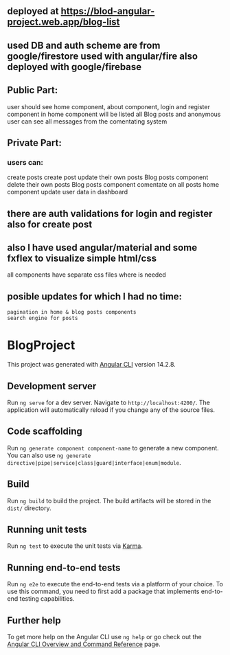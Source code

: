 ## deployed at https://blod-angular-project.web.app/blog-list

## used DB and auth scheme are from google/firestore used with angular/fire  also deployed with google/firebase


## Public Part:
user should see home component, about component, login and register component
in home component will be listed all Blog posts and anonymous user can see all messages from the comentating system


## Private Part:
### users can: 
  create posts create post
  update their own posts Blog posts component
  delete their own posts Blog posts component 
  comentate on all posts home component
  update user data in dashboard

## there are auth validations for login and register also for create post

## also I have used angular/material and some fxflex to visualize simple html/css
  all components have separate css files where is needed


 ## posible updates for which I had no time:
    pagination in home & blog posts components
    search engine for posts


# BlogProject

This project was generated with [Angular CLI](https://github.com/angular/angular-cli) version 14.2.8.

## Development server

Run `ng serve` for a dev server. Navigate to `http://localhost:4200/`. The application will automatically reload if you change any of the source files.

## Code scaffolding

Run `ng generate component component-name` to generate a new component. You can also use `ng generate directive|pipe|service|class|guard|interface|enum|module`.

## Build

Run `ng build` to build the project. The build artifacts will be stored in the `dist/` directory.

## Running unit tests

Run `ng test` to execute the unit tests via [Karma](https://karma-runner.github.io).

## Running end-to-end tests

Run `ng e2e` to execute the end-to-end tests via a platform of your choice. To use this command, you need to first add a package that implements end-to-end testing capabilities.

## Further help

To get more help on the Angular CLI use `ng help` or go check out the [Angular CLI Overview and Command Reference](https://angular.io/cli) page.
